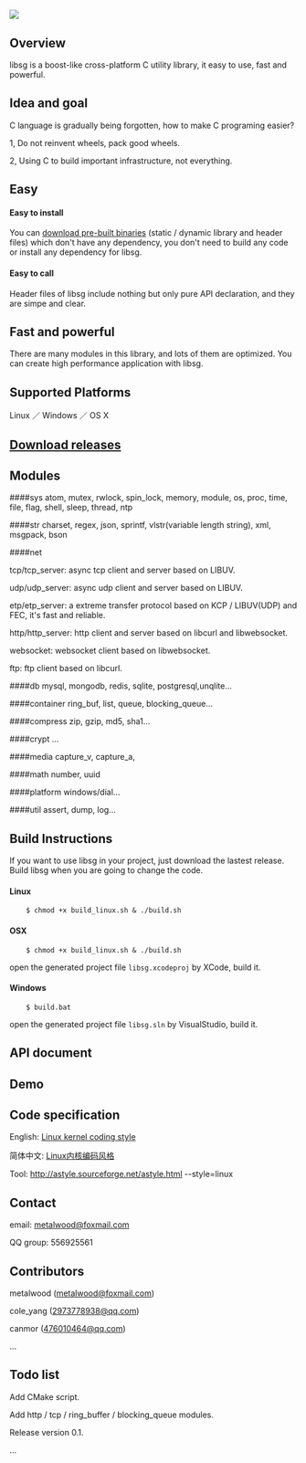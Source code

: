 # ![](logo.png)

## Overview

libsg is a boost-like cross-platform C utility library, it easy to use, fast and powerful.

## Idea and goal

C language is gradually being forgotten, how to make C programing easier?

1, Do not reinvent wheels, pack good wheels.

2, Using C to build important infrastructure, not everything.

## Easy

#### Easy to install

You can [download pre-built binaries](https://github.com/metalwood/libsg/releases) (static / dynamic library and header files) which don't have any dependency, you don't need to build any code or install any dependency for libsg.

#### Easy to call

Header files of libsg include nothing but only pure API declaration, and they are simpe and clear.

## Fast and powerful

There are many modules in this library, and lots of them are optimized. You can create high performance application with libsg.

## Supported Platforms

Linux ／ Windows ／ OS X

## [Download releases](https://github.com/metalwood/libsg/releases)

## Modules

####sys
atom, mutex, rwlock, spin_lock, memory, module, os, proc, time, file, flag, shell, sleep, thread, ntp

####str
charset, regex, json, sprintf, vlstr(variable length string), xml, msgpack, bson

####net

tcp/tcp_server: async tcp client and server based on LIBUV.

udp/udp_server: async udp client and server based on LIBUV.

etp/etp_server: a extreme transfer protocol based on KCP / LIBUV(UDP) and FEC, it's fast and reliable.

http/http_server: http client and server based on libcurl and libwebsocket.

websocket: websocket client based on libwebsocket.

ftp: ftp client based on libcurl.

####db
mysql, mongodb, redis, sqlite, postgresql,unqlite...

####container
ring_buf, list, queue, blocking_queue...

####compress
zip, gzip, md5, sha1...

####crypt
...

####media
capture_v, capture_a, 

####math
number, uuid

####platform
windows/dial...

####util
assert, dump, log...

## Build Instructions

If you want to use libsg in your project, just download the lastest release. Build libsg when you are going to change the code.

#### Linux
        $ chmod +x build_linux.sh & ./build.sh

#### OSX
        $ chmod +x build_linux.sh & ./build.sh
open the generated project file `libsg.xcodeproj` by XCode, build it.

#### Windows
        $ build.bat
open the generated project file `libsg.sln` by VisualStudio, build it.

## API document

## Demo

## Code specification

English: [Linux kernel coding style](https://www.kernel.org/doc/Documentation/CodingStyle)

简体中文: [Linux内核编码风格](http://www.cnblogs.com/baochuan/archive/2013/04/08/3006615.html)

Tool: http://astyle.sourceforge.net/astyle.html --style=linux

## Contact

email: metalwood@foxmail.com

QQ group: 556925561

## Contributors
metalwood (metalwood@foxmail.com)

cole_yang (2973778938@qq.com)

canmor (476010464@qq.com)

...

## Todo list
Add CMake script.

Add http / tcp / ring_buffer / blocking_queue modules.

Release version 0.1.

...
